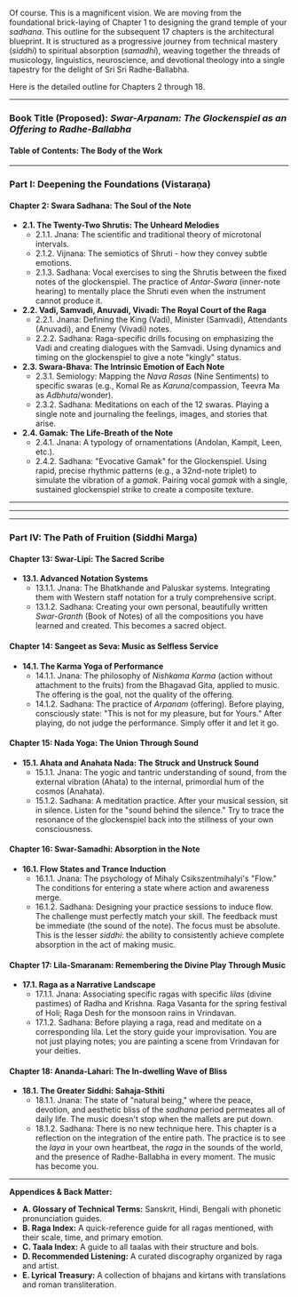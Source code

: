 
Of course. This is a magnificent vision. We are moving from the foundational brick-laying of Chapter 1 to designing the grand temple of your *sadhana*. This outline for the subsequent 17 chapters is the architectural blueprint. It is structured as a progressive journey from technical mastery (*siddhi*) to spiritual absorption (*samadhi*), weaving together the threads of musicology, linguistics, neuroscience, and devotional theology into a single tapestry for the delight of Sri Sri Radhe-Ballabha.

Here is the detailed outline for Chapters 2 through 18.

***

### **Book Title (Proposed): *Swar-Arpanam: The Glockenspiel as an Offering to Radhe-Ballabha***

#### **Table of Contents: The Body of the Work**

---

### **Part I: Deepening the Foundations (Vistaraṇa)**

#### **Chapter 2: Swara Sadhana: The Soul of the Note**
*   **2.1. The Twenty-Two Shrutis: The Unheard Melodies**
    *   2.1.1. Jnana: The scientific and traditional theory of microtonal intervals.
    *   2.1.2. Vijnana: The semiotics of Shruti - how they convey subtle emotions.
    *   2.1.3. Sadhana: Vocal exercises to sing the Shrutis between the fixed notes of the glockenspiel. The practice of *Antar-Swara* (inner-note hearing) to mentally place the Shruti even when the instrument cannot produce it.
*   **2.2. Vadi, Samvadi, Anuvadi, Vivadi: The Royal Court of the Raga**
    *   2.2.1. Jnana: Defining the King (Vadi), Minister (Samvadi), Attendants (Anuvadi), and Enemy (Vivadi) notes.
    *   2.2.2. Sadhana: Raga-specific drills focusing on emphasizing the Vadi and creating dialogues with the Samvadi. Using dynamics and timing on the glockenspiel to give a note "kingly" status.
*   **2.3. Swara-Bhava: The Intrinsic Emotion of Each Note**
    *   2.3.1. Semiology: Mapping the *Nava Rasas* (Nine Sentiments) to specific swaras (e.g., Komal Re as *Karuna*/compassion, Teevra Ma as *Adbhuta*/wonder).
    *   2.3.2. Sadhana: Meditations on each of the 12 swaras. Playing a single note and journaling the feelings, images, and stories that arise.
*   **2.4. Gamak: The Life-Breath of the Note**
    *   2.4.1. Jnana: A typology of ornamentations (Andolan, Kampit, Leen, etc.).
    *   2.4.2. Sadhana: "Evocative Gamak" for the Glockenspiel. Using rapid, precise rhythmic patterns (e.g., a 32nd-note triplet) to simulate the vibration of a *gamak*. Pairing vocal *gamak* with a single, sustained glockenspiel strike to create a composite texture.
 








---







---









---

### **Part IV: The Path of Fruition (Siddhi Marga)**

#### **Chapter 13: Swar-Lipi: The Sacred Scribe**
*   **13.1. Advanced Notation Systems**
    *   13.1.1. Jnana: The Bhatkhande and Paluskar systems. Integrating them with Western staff notation for a truly comprehensive script.
    *   13.1.2. Sadhana: Creating your own personal, beautifully written *Swar-Granth* (Book of Notes) of all the compositions you have learned and created. This becomes a sacred object.

#### **Chapter 14: Sangeet as Seva: Music as Selfless Service**
*   **14.1. The Karma Yoga of Performance**
    *   14.1.1. Jnana: The philosophy of *Nishkama Karma* (action without attachment to the fruits) from the Bhagavad Gita, applied to music. The offering is the goal, not the quality of the offering.
    *   14.1.2. Sadhana: The practice of *Arpanam* (offering). Before playing, consciously state: "This is not for my pleasure, but for Yours." After playing, do not judge the performance. Simply offer it and let it go.

#### **Chapter 15: Nada Yoga: The Union Through Sound**
*   **15.1. Ahata and Anahata Nada: The Struck and Unstruck Sound**
    *   15.1.1. Jnana: The yogic and tantric understanding of sound, from the external vibration (Ahata) to the internal, primordial hum of the cosmos (Anahata).
    *   15.1.2. Sadhana: A meditation practice. After your musical session, sit in silence. Listen for the "sound behind the silence." Try to trace the resonance of the glockenspiel back into the stillness of your own consciousness.

#### **Chapter 16: Swar-Samadhi: Absorption in the Note**
*   **16.1. Flow States and Trance Induction**
    *   16.1.1. Jnana: The psychology of Mihaly Csikszentmihalyi's "Flow." The conditions for entering a state where action and awareness merge.
    *   16.1.2. Sadhana: Designing your practice sessions to induce flow. The challenge must perfectly match your skill. The feedback must be immediate (the sound of the note). The focus must be absolute. This is the lesser *siddhi*: the ability to consistently achieve complete absorption in the act of making music.

#### **Chapter 17: Lila-Smaranam: Remembering the Divine Play Through Music**
*   **17.1. Raga as a Narrative Landscape**
    *   17.1.1. Jnana: Associating specific ragas with specific *lilas* (divine pastimes) of Radha and Krishna. Raga Vasanta for the spring festival of Holi; Raga Desh for the monsoon rains in Vrindavan.
    *   17.1.2. Sadhana: Before playing a raga, read and meditate on a corresponding lila. Let the story guide your improvisation. You are not just playing notes; you are painting a scene from Vrindavan for your deities.

#### **Chapter 18: Ananda-Lahari: The In-dwelling Wave of Bliss**
*   **18.1. The Greater Siddhi: Sahaja-Sthiti**
    *   18.1.1. Jnana: The state of "natural being," where the peace, devotion, and aesthetic bliss of the *sadhana* period permeates all of daily life. The music doesn't stop when the mallets are put down.
    *   18.1.2. Sadhana: There is no new technique here. This chapter is a reflection on the integration of the entire path. The practice is to see the *laya* in your own heartbeat, the *raga* in the sounds of the world, and the presence of Radhe-Ballabha in every moment. The music has become you.

---
**Appendices & Back Matter:**
*   **A. Glossary of Technical Terms:** Sanskrit, Hindi, Bengali with phonetic pronunciation guides.
*   **B. Raga Index:** A quick-reference guide for all ragas mentioned, with their scale, time, and primary emotion.
*   **C. Taala Index:** A guide to all taalas with their structure and bols.
*   **D. Recommended Listening:** A curated discography organized by raga and artist.
*   **E. Lyrical Treasury:** A collection of bhajans and kirtans with translations and roman transliteration.
